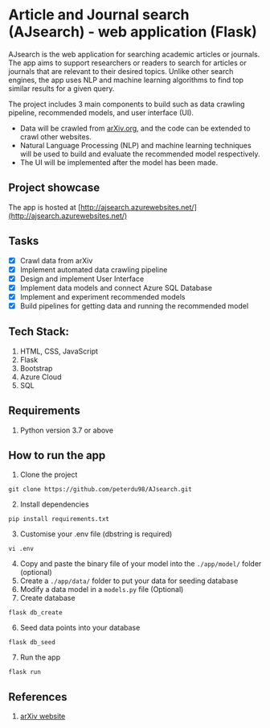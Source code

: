 # Article and Journal search (AJsearch) - web application (Flask)

AJsearch is the web application for searching academic articles or journals. The app aims to support researchers or readers to search for articles or journals that are relevant to their desired topics. Unlike other search engines, the app uses NLP and machine learning algorithms to find top similar results for a given query.

The project includes 3 main components to build such as data crawling pipeline, recommended models, and user interface (UI). 
* Data will be crawled from [arXiv.org](https://arxiv.org/), and the code can be extended to crawl other websites.
* Natural Language Processing (NLP) and machine learning techniques will be used to build and evaluate the recommended model respectively.
* The UI will be implemented after the model has been made.

## Project showcase
The app is hosted at [http://ajsearch.azurewebsites.net/](http://ajsearch.azurewebsites.net/)

## Tasks
- [x] Crawl data from arXiv
- [x] Implement automated data crawling pipeline
- [x] Design and implement User Interface
- [x] Implement data models and connect Azure SQL Database
- [x] Implement and experiment recommended models
- [x] Build pipelines for getting data and running the recommended model

## Tech Stack:
1. HTML, CSS, JavaScript
2. Flask
3. Bootstrap
4. Azure Cloud
5. SQL

## Requirements
1. Python version 3.7 or above

## How to run the app
1. Clone the project 

```
git clone https://github.com/peterdu98/AJsearch.git
```

2. Install dependencies

```
pip install requirements.txt
```

3. Customise your .env file (dbstring is required)

```
vi .env
```

4. Copy and paste the binary file of your model into the `./app/model/` folder (optional)
5. Create a `./app/data/` folder to put your data for seeding database
6. Modify a data model in a `models.py` file (Optional)
5. Create database

```
flask db_create
```

6. Seed data points into your database

```
flask db_seed
```

7. Run the app

```
flask run
```

## References
1. [arXiv website](https://arxiv.org/)
